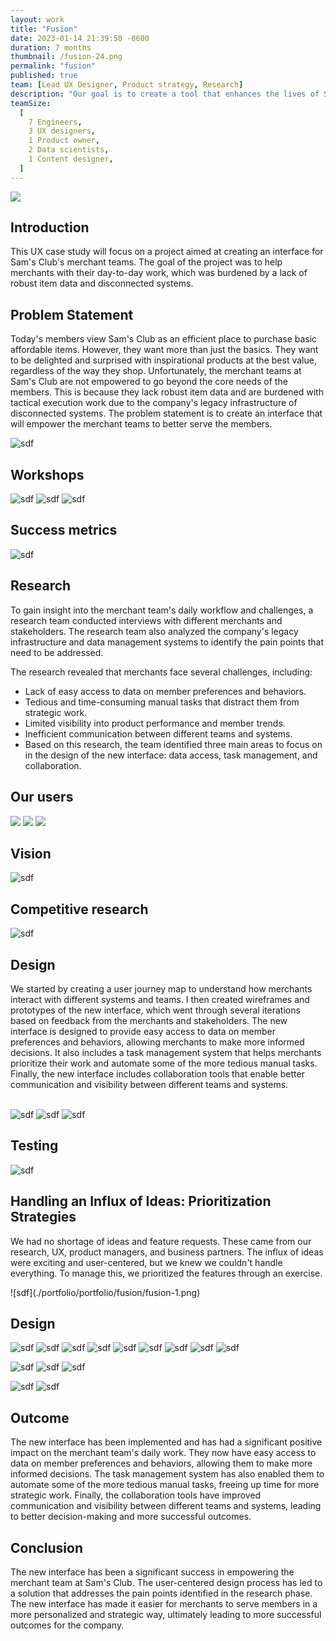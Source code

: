```yaml
---
layout: work
title: "Fusion"
date: 2023-01-14 21:39:50 -0600
duration: 7 months
thumbnail: /fusion-24.png
permalink: "fusion"
published: true
team: [Lead UX Designer, Product strategy, Research]
description: "Our goal is to create a tool that enhances the lives of Sam's Club's merchant teams. By automating tedious and repetitive tasks, the tool frees up their time to focus on creating more delightful experiences for customers. With this tool, we hope to improve the productivity and job satisfaction of the merchant teams, ultimately leading to better outcomes for both the teams and the customers they serve."
teamSize:
  [
    7 Engineers,
    3 UX designers,
    1 Product owner,
    2 Data scientists,
    1 Content designer,
  ]
---
```


![](./portfolio/portfolio/fusion/fusion-24.png)

<div class="grid-6 grid-1-mobile">
  <div>
    <h2>Introduction</h2>
    <p>This UX case study will focus on a project aimed at creating an interface for Sam's Club's merchant teams. The goal of the project was to help merchants with their day-to-day work, which was burdened by a lack of robust item data and disconnected systems.</p>
  </div>
  <div>
    <h2>Problem Statement</h2>
    <p>Today's members view Sam's Club as an efficient place to purchase basic affordable items. However, they want more than just the basics. They want to be delighted and surprised with inspirational products at the best value, regardless of the way they shop. Unfortunately, the merchant teams at Sam's Club are not empowered to go beyond the core needs of the members. This is because they lack robust item data and are burdened with tactical execution work due to the company's legacy infrastructure of disconnected systems. The problem statement is to create an interface that will empower the merchant teams to better serve the members.</p>
  </div>
</div>

![sdf](./portfolio/portfolio/fusion/fusion-9.png)

## Workshops

![sdf](./portfolio/portfolio/fusion/fusion-11.png)
![sdf](./portfolio/portfolio/fusion/fusion-33.png)
![sdf](./portfolio/portfolio/fusion/fusion-12.png)

## Success metrics

![sdf](./portfolio/portfolio/fusion/fusion-26.png)

## Research

<div class="grid-6 grid-1-mobile">
  <div>
    <p>To gain insight into the merchant team's daily workflow and challenges, a research team conducted interviews with different merchants and stakeholders. The research team also analyzed the company's legacy infrastructure and data management systems to identify the pain points that need to be addressed.</p>
  </div>
  <div>
    <p>The research revealed that merchants face several challenges, including:</p>
    <ul>
      <li>Lack of easy access to data on member preferences and behaviors.</li>
      <li>Tedious and time-consuming manual tasks that distract them from strategic work.</li>
      <li>Limited visibility into product performance and member trends.</li>
      <li>Inefficient communication between different teams and systems.</li>
      <li>Based on this research, the team identified three main areas to focus on in the design of the new interface: data access, task management, and collaboration.</li>
    </ul>
  </div>
</div>

## Our users

![](./portfolio/portfolio/fusion/fusion-5.png)
![](./portfolio/portfolio/fusion/fusion-21.png)
![](./portfolio/portfolio/fusion/fusion-28.png)

## Vision

![sdf](./portfolio/portfolio/fusion/fusion-25.png)

## Competitive research

![sdf](./portfolio/portfolio/fusion/fusion-19.png)

<div>
  <h2>Design</h2>
  <div class="columns-2">
    We started by creating a user journey map to understand how merchants interact with different systems and teams. I then created wireframes and prototypes of the new interface, which went through several iterations based on feedback from the merchants and stakeholders. The new interface is designed to provide easy access to data on member preferences and behaviors, allowing merchants to make more informed decisions. It also includes a task management system that helps merchants prioritize their work and automate some of the more tedious manual tasks. Finally, the new interface includes collaboration tools that enable better communication and visibility between different teams and systems.
  </div>
</div>

<br>

![sdf](./portfolio/portfolio/fusion/fusion-10.png)
![sdf](./portfolio/portfolio/fusion/fusion-4.png)
![sdf](./portfolio/portfolio/fusion/fusion-8.png)

## Testing

![sdf](./portfolio/portfolio/fusion/fusion-15.png)

<div class="grid-6 grid-1-mobile">
  <h2>Handling an Influx of Ideas: Prioritization Strategies</h2>
  <p>We had no shortage of ideas and feature requests. These came from our research, UX, product managers, and business partners. The influx of ideas were exciting and user-centered, but we knew we couldn't handle everything. To manage this, we prioritized the features through an exercise.</p>
</div>
![sdf](./portfolio/portfolio/fusion/fusion-1.png)

## Design

![sdf](./portfolio/portfolio/fusion/fusion-2.png)
![sdf](./portfolio/portfolio/fusion/fusion-16.png)
![sdf](./portfolio/portfolio/fusion/fusion-3.png)
![sdf](./portfolio/portfolio/fusion/fusion-6.png)
![sdf](./portfolio/portfolio/fusion/fusion-7.png)
![sdf](./portfolio/portfolio/fusion/fusion-14.png)
![sdf](./portfolio/portfolio/fusion/fusion-17.png)
![sdf](./portfolio/portfolio/fusion/fusion-18.png)
![sdf](./portfolio/portfolio/fusion/fusion-20.png)

![sdf](./portfolio/portfolio/fusion/fusion-30.png)
![sdf](./portfolio/portfolio/fusion/fusion-31.png)
![sdf](./portfolio/portfolio/fusion/fusion-32.png)

![sdf](./portfolio/portfolio/fusion/fusion-29.png)
![sdf](./portfolio/portfolio/fusion/fusion-27.png)

<!-- ![sdf](./portfolio/portfolio/fusion/fusion-22.png) -->

  <div class="grid-6 grid-1-mobile">
    <h2>Outcome</h2>
    <p>The new interface has been implemented and has had a significant positive impact on the merchant team's daily work. They now have easy access to data on member preferences and behaviors, allowing them to make more informed decisions. The task management system has also enabled them to automate some of the more tedious manual tasks, freeing up time for more strategic work. Finally, the collaboration tools have improved communication and visibility between different teams and systems, leading to better decision-making and more successful outcomes.</p>
  </div>
  <div class="grid-6 grid-1-mobile">
    <h2>Conclusion</h2>
    <p>The new interface has been a significant success in empowering the merchant team at Sam's Club. The user-centered design process has led to a solution that addresses the pain points identified in the research phase. The new interface has made it easier for merchants to serve members in a more personalized and strategic way, ultimately leading to more successful outcomes for the company.</p>
  </div>

